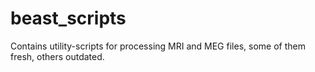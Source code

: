 # beast_scripts

Contains utility-scripts for processing MRI and MEG files, some of them fresh, others outdated.

